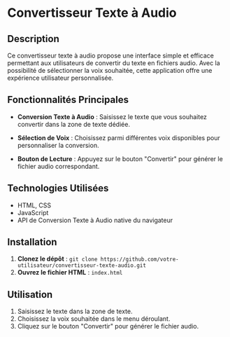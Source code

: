 # Convertisseur Texte à Audio

## Description

Ce convertisseur texte à audio propose une interface simple et efficace permettant aux utilisateurs de convertir du texte en fichiers audio. Avec la possibilité de sélectionner la voix souhaitée, cette application offre une expérience utilisateur personnalisée.

## Fonctionnalités Principales

- **Conversion Texte à Audio** : Saisissez le texte que vous souhaitez convertir dans la zone de texte dédiée.

- **Sélection de Voix** : Choisissez parmi différentes voix disponibles pour personnaliser la conversion.

- **Bouton de Lecture** : Appuyez sur le bouton "Convertir" pour générer le fichier audio correspondant.

## Technologies Utilisées

- HTML, CSS
- JavaScript
- API de Conversion Texte à Audio native du navigateur

## Installation

1. **Clonez le dépôt** : `git clone https://github.com/votre-utilisateur/convertisseur-texte-audio.git`
2. **Ouvrez le fichier HTML** : `index.html`

## Utilisation

1. Saisissez le texte dans la zone de texte.
2. Choisissez la voix souhaitée dans le menu déroulant.
3. Cliquez sur le bouton "Convertir" pour générer le fichier audio.

